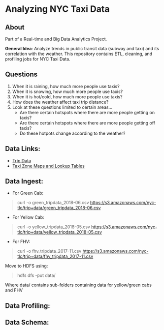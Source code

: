 # Analyzing NYC Taxi Data

## About
Part of a Real-time and Big Data Analytics Project.

**General Idea**: Analyze trends in public transit data (subway and taxi) and its correlation with the weather.
This repository contains ETL, cleaning, and profiling jobs for NYC Taxi Data.

## Questions
1. When it is raining, how much more people use taxis?
2. When it is snowing, how much more people use taxis?
3. When it is hot/cold, how much more people use taxis?
4. How does the weather affect taxi trip distance? 
5. Look at these questions limited to certain areas...
    * Are there certain hotspots where there are more people getting on taxis?
    * Are there certain hotspots where there are more people getting off taxis?
    * Do these hotpots change according to the weather?


## Data Links:
* [Trip Data](http://www.nyc.gov/html/tlc/html/about/trip_record_data.shtml)
* [Taxi Zone Maps and Lookup Tables](http://www.nyc.gov/html/tlc/html/about/trip_record_data.shtml)
 
## Data Ingest:

* For Green Cab:
> curl -o green_tripdata_2018-06.csv https://s3.amazonaws.com/nyc-tlc/trip+data/green_tripdata_2018-06.csv

* For Yellow Cab:
> curl -o yellow_tripdata_2018-05.csv https://s3.amazonaws.com/nyc-tlc/trip+data/yellow_tripdata_2018-05.csv

* For FHV:
> curl -o fhv_tripdata_2017-11.csv https://s3.amazonaws.com/nyc-tlc/trip+data/fhv_tripdata_2017-11.csv

Move to HDFS using: 
> hdfs dfs -put data/

Where data/ contains sub-folders containing data for yellow/green cabs and FHV

## Data Profiling:

## Data Schema:
